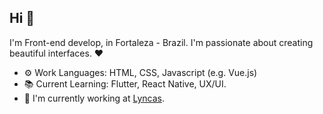 ## Hi 👋

I'm Front-end develop, in Fortaleza - Brazil. 
I'm passionate about creating beautiful interfaces. ❤

- ⚙️ Work Languages: HTML, CSS, Javascript (e.g. Vue.js)
- 📚 Current Learning: Flutter, React Native, UX/UI.
- 🏢 I'm currently working at [Lyncas](https://lyncas.net/).

<!---
lucasmonteiro58/lucasmonteiro58 is a ✨ special ✨ repository because its `README.md` (this file) appears on your GitHub profile.
You can click the Preview link to take a look at your changes.
--->
